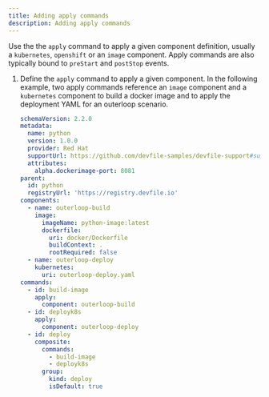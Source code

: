 ```yaml
---
title: Adding apply commands
description: Adding apply commands
---
```


Use the the `apply` command to apply a given component definition,
usually a `kubernetes`, `openshift` or an `image` component. Apply
commands are also typically bound to `preStart` and `postStop` events.

1. Define the `apply` command to apply a given component. In the
    following example, two apply commands reference an `image` component
    and a `kubernetes` component to build a docker image and to apply
    the deployment YAML for an outerloop scenario.

    ```yaml {% filename="devfile.yaml" %}
    schemaVersion: 2.2.0
    metadata:
      name: python
      version: 1.0.0
      provider: Red Hat
      supportUrl: https://github.com/devfile-samples/devfile-support#support-information
      attributes:
        alpha.dockerimage-port: 8081
    parent:
      id: python
      registryUrl: 'https://registry.devfile.io'
    components:
      - name: outerloop-build
        image:
          imageName: python-image:latest
          dockerfile:
            uri: docker/Dockerfile
            buildContext: .
            rootRequired: false
      - name: outerloop-deploy
        kubernetes:
          uri: outerloop-deploy.yaml
    commands:
      - id: build-image
        apply:
          component: outerloop-build
      - id: deployk8s
        apply:
          component: outerloop-deploy
      - id: deploy
        composite:
          commands:
            - build-image
            - deployk8s
          group:
            kind: deploy
            isDefault: true
    ```
